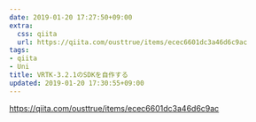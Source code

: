 ```yaml
---
date: 2019-01-20 17:27:50+09:00
extra:
  css: qiita
  url: https://qiita.com/ousttrue/items/ecec6601dc3a46d6c9ac
tags:
- qiita
- Uni
title: VRTK-3.2.1のSDKを自作する
updated: 2019-01-20 17:30:55+09:00
---
```


<https://qiita.com/ousttrue/items/ecec6601dc3a46d6c9ac>
